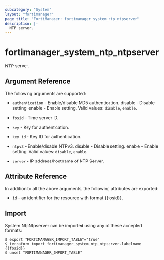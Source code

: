 ```yaml
---
subcategory: "System"
layout: "fortimanager"
page_title: "FortiManager: fortimanager_system_ntp_ntpserver"
description: |-
  NTP server.
---
```


# fortimanager_system_ntp_ntpserver
NTP server.

## Argument Reference


The following arguments are supported:


* `authentication` - Enable/disable MD5 authentication. disable - Disable setting. enable - Enable setting. Valid values: `disable`, `enable`.

* `fosid` - Time server ID.
* `key` - Key for authentication.
* `key_id` - Key ID for authentication.
* `ntpv3` - Enable/disable NTPv3. disable - Disable setting. enable - Enable setting. Valid values: `disable`, `enable`.

* `server` - IP address/hostname of NTP Server.


## Attribute Reference

In addition to all the above arguments, the following attributes are exported:
* `id` - an identifier for the resource with format {{fosid}}.

## Import

System NtpNtpserver can be imported using any of these accepted formats:
```
$ export "FORTIMANAGER_IMPORT_TABLE"="true"
$ terraform import fortimanager_system_ntp_ntpserver.labelname {{fosid}}
$ unset "FORTIMANAGER_IMPORT_TABLE"
```

